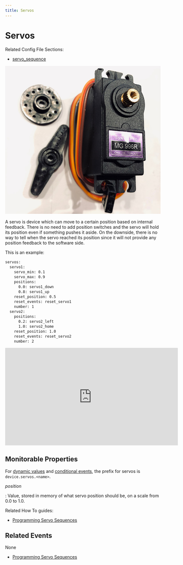 ```yaml
---
title: Servos
---
```


# Servos


Related Config File Sections:

* [servo_sequence](../../config/servos.md)

![image](/mechs/images/servos.jpg)

A servo is device which can move to a certain position based on internal
feedback. There is no need to add position switches and the servo will
hold its position even if something pushes it aside. On the downside,
there is no way to tell when the servo reached its position since it
will not provide any position feedback to the software side.

This is an example:

``` mpf-config
servos:
  servo1:
    servo_min: 0.1
    servo_max: 0.9
    positions:
      0.0: servo1_down
      0.8: servo1_up
    reset_position: 0.5
    reset_events: reset_servo1
    number: 1
  servo2:
    positions:
      0.2: servo2_left
      1.0: servo2_home
    reset_position: 1.0
    reset_events: reset_servo2
    number: 2
```

<div class="video-wrapper">
<iframe width="560" height="315" src="https://www.youtube.com/embed/wA6KEODwQ5w" title="YouTube video player" frameborder="0" allow="accelerometer; autoplay; clipboard-write; encrypted-media; gyroscope; picture-in-picture" allowfullscreen></iframe>
</div>

## Monitorable Properties

For
[dynamic values](../../config/instructions/dynamic_values.md) and
[conditional events](../../events/overview/conditional.md), the prefix for servos is `device.servos.<name>`.

*position*

:   Value, stored in memory of what servo position should be, on a scale
    from 0.0 to 1.0.

Related How To guides:

* [Programming Servo Sequences](servo_sequence.md)

## Related Events

None

* [Programming Servo Sequences](servo_sequence.md)
